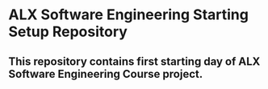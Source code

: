 # ALX Software Engineering Starting Setup Repository

## This repository contains first starting day of ALX Software Engineering Course project.
